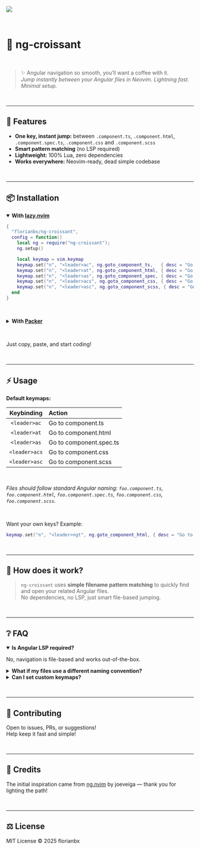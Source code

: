 <img src="https://angular.dev/assets/images/uwu.png" />

&nbsp;

# 🥐 ng-croissant

&nbsp;

> ✨ Angular navigation so smooth, you’ll want a coffee with it.  
> *Jump instantly between your Angular files in Neovim. Lightning fast. Minimal setup.*

&nbsp;

---

## 🚀 Features

- **One key, instant jump:** between `.component.ts`, `.component.html`, `.component.spec.ts`, `.component.css` and `.component.scss`
- **Smart pattern matching** (no LSP required)
- **Lightweight:** 100% Lua, zero dependencies
- **Works everywhere:** Neovim-ready, dead simple codebase

&nbsp;

---

## 📦 Installation

<details open>
<summary><b>With <a href="https://github.com/folke/lazy.nvim">lazy.nvim</a></b></summary>

```lua
{
  "florianbx/ng-croissant",
  config = function()
    local ng = require("ng-croissant");
    ng.setup()

    local keymap = vim.keymap
    keymap.set("n", "<leader>ac", ng.goto_component_ts,   { desc = "Go to component.ts" })
    keymap.set("n", "<leader>at", ng.goto_component_html, { desc = "Go to component.html" })
    keymap.set("n", "<leader>as", ng.goto_component_spec, { desc = "Go to component.spec.ts" })
    keymap.set("n", "<leader>acs", ng.goto_component_css, { desc = "Go to component.css" })
    keymap.set("n", "<leader>asc", ng.goto_component_scss, { desc = "Go to component.scss" })
  end
}
```
</details>

&nbsp;

<details>
<summary><b>With <a href="https://github.com/wbthomason/packer.nvim">Packer</a></b></summary>

```lua
use {
  "florianbx/ng-croissant",
  config = function()
    local ng = require("ng-croissant");
    ng.setup()

    local keymap = vim.keymap
    keymap.set("n", "<leader>ac", ng.goto_component_ts,   { desc = "Go to component.ts" })
    keymap.set("n", "<leader>at", ng.goto_component_html, { desc = "Go to component.html" })
    keymap.set("n", "<leader>as", ng.goto_component_spec, { desc = "Go to component.spec.ts" })
    keymap.set("n", "<leader>acs", ng.goto_component_css, { desc = "Go to component.css" })
    keymap.set("n", "<leader>asc", ng.goto_component_scss, { desc = "Go to component.scss" })
  end
}
```
</details>

&nbsp;

Just copy, paste, and start coding!

&nbsp;

---

## ⚡ Usage

**Default keymaps:**  

| Keybinding    | Action                  |
| :-----------: | :---------------------- |
| `<leader>ac`  | Go to component.ts      |
| `<leader>at`  | Go to component.html    |
| `<leader>as`  | Go to component.spec.ts |
| `<leader>acs`  | Go to component.css    |
| `<leader>asc`  | Go to component.scss   |

<br />

_Files should follow standard Angular naming: `foo.component.ts`, `foo.component.html`, `foo.component.spec.ts`, `foo.component.css`, `foo.component.scss`._

<br />

Want your own keys? Example:

```lua
keymap.set("n", "<leader>ngt", ng.goto_component_html, { desc = "Go to component.html" })
```

&nbsp;

---

## 🎯 How does it work?

> `ng-croissant` uses **simple filename pattern matching** to quickly find and open your related Angular files.  
> No dependencies, no LSP, just smart file-based jumping.

&nbsp;

---

## ❔ FAQ

<details open>
<summary><b>Is Angular LSP required?</b></summary>

No, navigation is file-based and works out-of-the-box.
</details>

<details>
<summary><b>What if my files use a different naming convention?</b></summary>

It follows Angular’s defaults. For custom structures, feel free to adapt or PR!
</details>

<details>
<summary><b>Can I set custom keymaps?</b></summary>

Absolutely, just add your own `vim.keymap.set` lines.
</details>

&nbsp;

---

## 🤝 Contributing

Open to issues, PRs, or suggestions!  
Help keep it fast and simple!

&nbsp;

---

## 🙌 Credits

The initial inspiration came from [ng.nvim](https://github.com/joeveiga/ng.nvim) by joeveiga — thank you for lighting the path!

&nbsp;

---

## ⚖️ License

MIT License © 2025 florianbx
